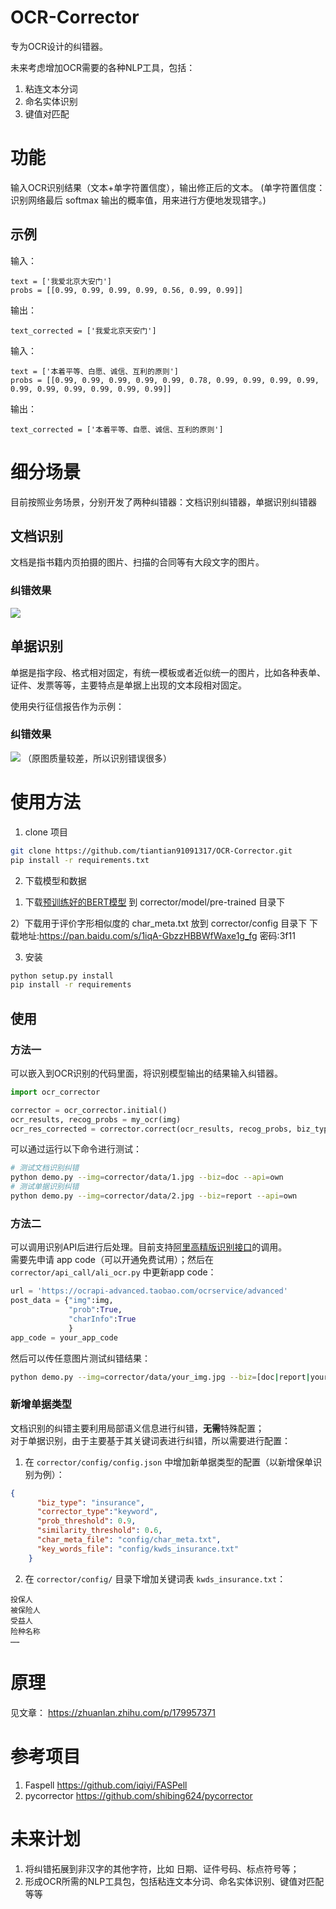 # OCR-Corrector

专为OCR设计的纠错器。

未来考虑增加OCR需要的各种NLP工具，包括：
1. 粘连文本分词
2. 命名实体识别
3. 键值对匹配

# 功能

输入OCR识别结果（文本+单字符置信度），输出修正后的文本。
(单字符置信度：识别网络最后 softmax 输出的概率值，用来进行方便地发现错字。)

## 示例

输入：

```
text = ['我爱北京大安门']
probs = [[0.99, 0.99, 0.99, 0.99, 0.56, 0.99, 0.99]]
```

输出：
```
text_corrected = ['我爱北京天安门']
```

输入：
```
text = ['本着平等、白愿、诚信、互利的原则']
probs = [[0.99, 0.99, 0.99, 0.99, 0.99, 0.78, 0.99, 0.99, 0.99, 0.99, 0.99, 0.99, 0.99, 0.99, 0.99, 0.99]]
```

输出：
```
text_corrected = ['本着平等、自愿、诚信、互利的原则']
```


# 细分场景

目前按照业务场景，分别开发了两种纠错器：文档识别纠错器，单据识别纠错器

## 文档识别
文档是指书籍内页拍摄的图片、扫描的合同等有大段文字的图片。

### 纠错效果
<img src="corrector/data/doc_result.jpg"/>


## 单据识别
单据是指字段、格式相对固定，有统一模板或者近似统一的图片，比如各种表单、证件、发票等等，主要特点是单据上出现的文本段相对固定。

使用央行征信报告作为示例：

### 纠错效果
<img src="corrector/data/report_result.jpg"/>
（原图质量较差，所以识别错误很多）

# 使用方法

1. clone 项目
```bash
git clone https://github.com/tiantian91091317/OCR-Corrector.git
pip install -r requirements.txt
```

2. 下载模型和数据

1) 下载[预训练好的BERT模型](https://storage.googleapis.com/bert_models/2018_11_03/chinese_L-12_H-768_A-12.zip) 到 corrector/model/pre-trained 目录下

2）下载用于评价字形相似度的 char_meta.txt 放到 corrector/config 目录下
下载地址:https://pan.baidu.com/s/1iqA-GbzzHBBWfWaxe1g_fg  密码:3f11

3. 安装
```bash
python setup.py install
pip install -r requirements
```

## 使用

### 方法一
可以嵌入到OCR识别的代码里面，将识别模型输出的结果输入纠错器。

```python
import ocr_corrector

corrector = ocr_corrector.initial()
ocr_results, recog_probs = my_ocr(img)
ocr_res_corrected = corrector.correct(ocr_results, recog_probs, biz_type)

```

可以通过运行以下命令进行测试：
```bash
# 测试文档识别纠错
python demo.py --img=corrector/data/1.jpg --biz=doc --api=own
# 测试单据识别纠错
python demo.py --img=corrector/data/2.jpg --biz=report --api=own
```

### 方法二
可以调用识别API后进行后处理。目前支持[阿里高精版识别接口](https://market.aliyun.com/products/57124001/cmapi028554.html?spm=5176.200117.0.0.4f57261aiZhbVd&innerSource=search#sku=yuncode2255400000)的调用。<br>
需要先申请 app code（可以开通免费试用）；然后在 ```corrector/api_call/ali_ocr.py``` 中更新app code：

```python
url = 'https://ocrapi-advanced.taobao.com/ocrservice/advanced'
post_data = {"img":img,
             "prob":True,
             "charInfo":True
             }
app_code = your_app_code
```
然后可以传任意图片测试纠错结果：

```bash
python demo.py --img=corrector/data/your_img.jpg --biz=[doc|report|your_type] --api=ali 
```

### 新增单据类型
文档识别的纠错主要利用局部语义信息进行纠错，**无需**特殊配置；<br>
对于单据识别，由于主要基于其关键词表进行纠错，所以需要进行配置：
1. 在 ```corrector/config/config.json``` 中增加新单据类型的配置（以新增保单识别为例）：
```json
{
      "biz_type": "insurance",
      "corrector_type":"keyword",
      "prob_threshold": 0.9,
      "similarity_threshold": 0.6,
      "char_meta_file": "config/char_meta.txt",
      "key_words_file": "config/kwds_insurance.txt"
    }
```
2. 在 ```corrector/config/``` 目录下增加关键词表 ```kwds_insurance.txt```：
```
投保人
被保险人
受益人
险种名称
……
```

# 原理

见文章：
https://zhuanlan.zhihu.com/p/179957371


# 参考项目
1. Faspell https://github.com/iqiyi/FASPell
2. pycorrector https://github.com/shibing624/pycorrector


# 未来计划

1. 将纠错拓展到非汉字的其他字符，比如 日期、证件号码、标点符号等；
2. 形成OCR所需的NLP工具包，包括粘连文本分词、命名实体识别、键值对匹配等等
